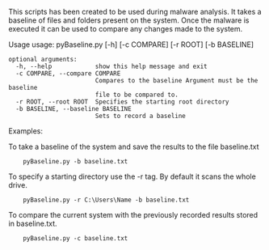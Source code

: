 This scripts has been created to be used during malware analysis. It takes a baseline of files and folders present on the system. Once the malware is executed it can be used to compare any changes made to the system.

Usage
    usage: pyBaseline.py [-h] [-c COMPARE] [-r ROOT] [-b BASELINE]

    optional arguments:
      -h, --help            show this help message and exit
      -c COMPARE, --compare COMPARE
                            Compares to the baseline Argument must be the baseline
                            file to be compared to.
      -r ROOT, --root ROOT  Specifies the starting root directory
      -b BASELINE, --baseline BASELINE
                            Sets to record a baseline

Examples:

To take a baseline of the system and save the results to the file baseline.txt

        pyBaseline.py -b baseline.txt

To specify a starting directory use the -r tag. By default it scans the whole drive.

        pyBaseline.py -r C:\Users\Name -b baseline.txt

To compare the current system with the previously recorded results stored in baseline.txt.

        pyBaseline.py -c baseline.txt